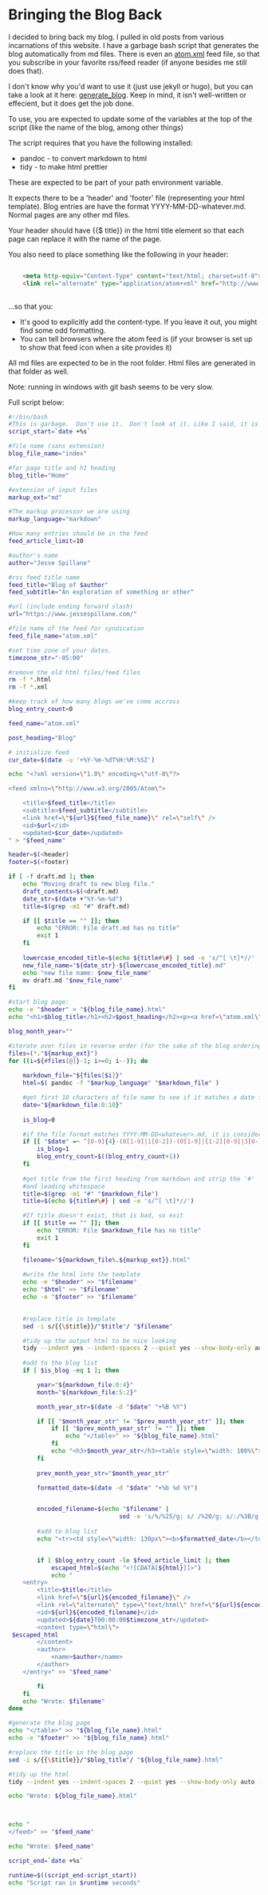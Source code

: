 # Bringing the Blog Back

I decided to bring back my blog. I pulled in old posts from various
incarnations of this website. I have a garbage bash script that
generates the blog automatically from md files. There is even an
[atom.xml](atom.xml) feed file, so that you subscribe in your favorite rss/feed
reader (if anyone besides me still does that).

I don't know why you'd want to use it (just use jekyll or hugo), but
you can take a look at it here: [generate_blog](generate_blog). Keep
in mind, it isn't well-written or effecient, but it does get the job
done.

To use, you are expected to update some of the variables at the top of
the script (like the name of the blog, among other things)

The script requires that you have the following installed:

- pandoc - to convert markdown to html
- tidy - to make html prettier

These are expected to be part of your path environment variable.

It expects there to be a 'header' and 'footer' file (representing your
html template). Blog entries are have the format
YYYY-MM-DD-whatever.md.  Normal pages are any other md files.

Your header should have {{$ title}} in the html title element so that
each page can replace it with the name of the page. 

You also need to place something like the following in your header:

~~~html

    <meta http-equiv="Content-Type" content="text/html; charset=utf-8">
    <link rel="alternate" type="application/atom+xml" href="http://www.jessespillane.com/atom.xml" />
    
~~~

...so that you:

- It's good to explicitly add the content-type. If you leave it out,
  you might find some odd formatting.
- You can tell browsers where the atom feed is (if your browser is set
  up to show that feed icon when a site provides it)

All md files are expected to be in the root folder. Html files are
generated in that folder as well.

Note: running in windows with git bash seems to be very slow.

Full script below:

~~~bash
#!/bin/bash
#This is garbage.  Don't use it.  Don't look at it. Like I said, it is garbage.
script_start=`date +%s`

#file name (sans extension)
blog_file_name="index"

#for page title and h1 heading
blog_title="Home"

#extension of input files
markup_ext="md"

#The markup processor we are using
markup_language="markdown"

#How many entries should be in the feed
feed_article_limit=10

#author's name
author="Jesse Spillane"

#rss feed title name
feed_title="Blog of $author"
feed_subtitle="An exploration of something or other"

#url (include ending forward slash)
url="https://www.jessespillane.com/"

#file name of the feed for syndication
feed_file_name="atom.xml"

#set time zone of your dates.
timezone_str="-05:00"

#remove the old html files/feed files
rm -f *.html
rm -f *.xml

#keep track of how many blogs we've come accross
blog_entry_count=0

feed_name="atom.xml"

post_heading="Blog"

# initialize feed
cur_date=$(date -u '+%Y-%m-%dT%H:%M:%SZ')

echo "<?xml version=\"1.0\" encoding=\"utf-8\"?>

<feed xmlns=\"http://www.w3.org/2005/Atom\">

	<title>$feed_title</title>
	<subtitle>$feed_subtitle</subtitle>
	<link href=\"${url}${feed_file_name}\" rel=\"self\" />
	<id>$url</id>
	<updated>$cur_date</updated>
" > "$feed_name"

header=$(<header)
footer=$(<footer)

if [ -f draft.md ]; then
    echo "Moving draft to new blog file."
    draft_contents=$(<draft.md)
    date_str=$(date +"%Y-%m-%d")
    title=$(grep -m1 "#" draft.md)

    if [[ $title == "" ]]; then
        echo "ERROR: File draft.md has no title"
        exit 1
    fi
    
    lowercase_encoded_title=$(echo ${title#\#} | sed -e 's/^[ \t]*//' | tr '[:upper:]' '[:lower:]' | sed -e 's/%/%25/g; s/ /-/g; s/:/%3B/g; s/\//%2F/g; s/#/%23/g; s/?/%3F/g; s/&/%24/g; s/@/%40/g; s/+/%2B/g;')
    new_file_name="${date_str}-${lowercase_encoded_title}.md"
    echo "new file name: $new_file_name"
    mv draft.md "$new_file_name"
fi

#start blog page:
echo -e "$header" > "${blog_file_name}.html"
echo "<h1>$blog_title</h1><h2>$post_heading</h2><p><a href=\"atom.xml\">Subscribe to Atom Feed<a></p>" >> "${blog_file_name}.html"

blog_month_year=""

#iterate over files in reverse order (for the sake of the blog ordering)
files=(*."${markup_ext}")
for ((i=${#files[@]}-1; i>=0; i--)); do
    
    markdown_file="${files[$i]}"
    html=$( pandoc -f "$markup_language" "$markdown_file" )

    #get first 10 characters of file name to see if it matches a date format
    date="${markdown_file:0:10}"
    
    is_blog=0

    #if the file format matches YYYY-MM-DD<whatever>.md, it is considered a blog
    if [[ "$date" =~ ^[0-9]{4}-(0[1-9]|1[0-2])-(0[1-9]|[1-2][0-9]|3[0-1])$ ]]; then
        is_blog=1
        blog_entry_count=$((blog_entry_count+1))
    fi
    
    #get title from the first heading from markdown and strip the '#'
    #and leading whitespace
    title=$(grep -m1 "#" "$markdown_file")
    title=$(echo ${title#\#} | sed -e 's/^[ \t]*//')

    #If title doesn't exist, that is bad, so exit
    if [[ $title == "" ]]; then
        echo "ERROR: File $markdown_file has no title"
        exit 1
    fi

    filename="${markdown_file%.${markup_ext}}.html"
    
    #write the html into the template
    echo -e "$header" >> "$filename"
    echo "$html" >> "$filename"
    echo -e "$footer" >> "$filename"

    
    #replace title in template
    sed -i s/{{\$title}}/"$title"/ "$filename"

    #tidy up the output html to be nice looking
    tidy --indent yes --indent-spaces 2 --quiet yes --show-body-only auto --show-errors 0 --wrap 0 -m "$filename"
    
    #add to the blog list
    if [ $is_blog -eq 1 ]; then

        year="${markdown_file:0:4}"
        month="${markdown_file:5:2}"

        month_year_str=$(date -d "$date" "+%B %Y")

        if [[ "$month_year_str" != "$prev_month_year_str" ]]; then
            if [[ "$prev_month_year_str" != "" ]]; then
                echo "</table>" >> "${blog_file_name}.html"
            fi
            echo "<h3>$month_year_str</h3><table style=\"width: 100%\">" >> "${blog_file_name}.html"
        fi
        
        prev_month_year_str="$month_year_str"

        formatted_date=$(date -d "$date" "+%b %d %Y")


        encoded_filename=$(echo "$filename" |
                               sed -e 's/%/%25/g; s/ /%20/g; s/:/%3B/g; s/\//%2F/g; s/#/%23/g; s/?/%3F/g; s/&/%24/g; s/@/%40/g; s/+/%2B/g;')
        
        #add to blog list
        echo "<tr><td style=\"width: 130px\"><b>$formatted_date</b></td><td><a href=\"$encoded_filename\">$title</a></td></tr>" >> "${blog_file_name}.html"


        if [ $blog_entry_count -le $feed_article_limit ]; then
            escaped_html=$(echo "<![CDATA[${html}]]>")
            echo "
	<entry>
		<title>$title</title>
		<link href=\"${url}${encoded_filename}\" />
		<link rel=\"alternate\" type=\"text/html\" href=\"${url}${encoded_filename}\"/>
		<id>${url}${encoded_filename}</id>
		<updated>${date}T00:00:00$timezone_str</updated>
		<content type=\"html\">
 $escaped_html
		</content>
		<author>
			<name>$author</name>
		</author>
	</entry>" >> "$feed_name"

        fi
    fi
    echo "Wrote: $filename"
done

#generate the blog page
echo "</table>" >> "${blog_file_name}.html"
echo -e "$footer" >> "${blog_file_name}.html"

#replace the title in the blog page
sed -i s/{{\$title}}/"$blog_title"/ "${blog_file_name}.html"

#tidy up the html
tidy --indent yes --indent-spaces 2 --quiet yes --show-body-only auto --show-errors 0 --wrap 0 -m "${blog_file_name}.html"

echo "Wrote: ${blog_file_name}.html"



echo "
</feed>" >> "$feed_name"

echo "Wrote: $feed_name"

script_end=`date +%s`

runtime=$((script_end-script_start))
echo "Script ran in $runtime seconds"

~~~
